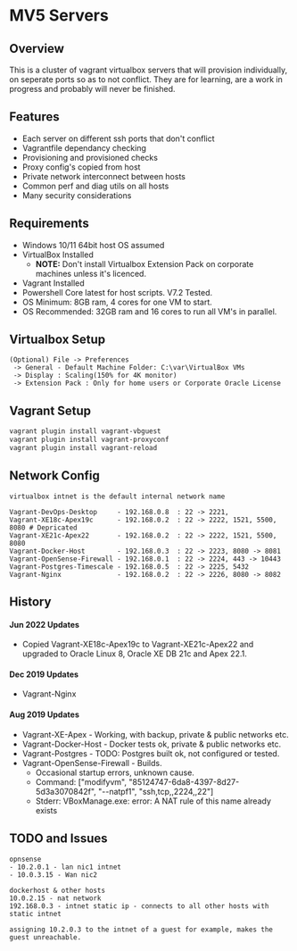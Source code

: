 # MV5 Servers

## Overview

This is a cluster of vagrant virtualbox servers that will provision individually, on seperate ports so as to not conflict.  They are for learning, are a work in progress and probably will never be finished.

## Features
* Each server on different ssh ports that don't conflict
* Vagrantfile dependancy checking
* Provisioning and provisioned checks
* Proxy config's copied from host
* Private network interconnect between hosts
* Common perf and diag utils on all hosts
* Many security considerations

## Requirements
* Windows 10/11 64bit host OS assumed
* VirtualBox Installed
    * **NOTE:** Don't install Virtualbox Extension Pack on corporate machines unless it's licenced.
* Vagrant Installed
* Powershell Core latest for host scripts. V7.2 Tested.
* OS Minimum: 8GB ram, 4 cores for one VM to start.  
* OS Recommended: 32GB ram and 16 cores to run all VM's in parallel.

## Virtualbox Setup
```text
(Optional) File -> Preferences 
 -> General - Default Machine Folder: C:\var\VirtualBox VMs
 -> Display : Scaling(150% for 4K monitor)
 -> Extension Pack : Only for home users or Corporate Oracle License
```

## Vagrant Setup
```powershell
vagrant plugin install vagrant-vbguest
vagrant plugin install vagrant-proxyconf
vagrant plugin install vagrant-reload
```

## Network Config
```text
virtualbox intnet is the default internal network name

Vagrant-DevOps-Desktop     - 192.168.0.8  : 22 -> 2221, 
Vagrant-XE18c-Apex19c      - 192.168.0.2  : 22 -> 2222, 1521, 5500, 8080 # Depricated
Vagrant-XE21c-Apex22       - 192.168.0.2  : 22 -> 2222, 1521, 5500, 8080
Vagrant-Docker-Host        - 192.168.0.3  : 22 -> 2223, 8080 -> 8081
Vagrant-OpenSense-Firewall - 192.168.0.1  : 22 -> 2224, 443 -> 10443
Vagrant-Postgres-Timescale - 192.168.0.5  : 22 -> 2225, 5432
Vagrant-Nginx              - 192.168.0.2  : 22 -> 2226, 8080 -> 8082
```

## History

#### Jun 2022 Updates
* Copied Vagrant-XE18c-Apex19c to Vagrant-XE21c-Apex22 and upgraded to Oracle Linux 8, Oracle XE DB 21c and Apex 22.1.

#### Dec 2019 Updates
* Vagrant-Nginx

#### Aug 2019 Updates
* Vagrant-XE-Apex - Working, with backup, private & public networks etc.
* Vagrant-Docker-Host - Docker tests ok, private & public networks etc.
* Vagrant-Postgres - TODO: Postgres built ok, not configured or tested.
* Vagrant-OpenSense-Firewall - Builds.
    * Occasional startup errors, unknown cause.
    * Command: ["modifyvm", "85124747-6da8-4397-8d27-5d3a3070842f", "--natpf1", "ssh,tcp,,2224,,22"]
    * Stderr: VBoxManage.exe: error: A NAT rule of this name already exists

## TODO and Issues

```text
opnsense 
- 10.2.0.1 - lan nic1 intnet
- 10.0.3.15 - Wan nic2

dockerhost & other hosts
10.0.2.15 - nat network
192.168.0.3 - intnet static ip - connects to all other hosts with static intnet

assigning 10.2.0.3 to the intnet of a guest for example, makes the guest unreachable.
```